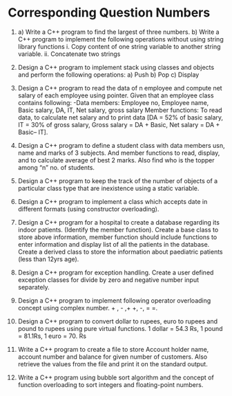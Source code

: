 # Corresponding Question Numbers

1.  a) Write a C++ program to find the largest of three numbers.
    b) Write a C++ program to implement the following operations without using string library functions
        i. Copy content of one string variable to another string variable.
        ii. Concatenate two strings

2.  Design a C++ program to implement stack using classes and objects and perform the following operations:
        a) Push b) Pop c) Display

3.  Design a C++ program to read the data of n employee and compute net salary of each employee using pointer.
    Given that an employee class contains following: -Data members: Employee no, Employee name, Basic salary, DA, IT, Net salary,
    gross salary Member functions: To read data, to calculate net salary and to print data [DA = 52% of basic salary, IT = 30% of gross salary,
    Gross salary = DA + Basic, Net salary = DA + Basic– IT].

4.  Design a C++ program to define a student class with data members usn, name and marks of 3 subjects. And member functions to read,
    display, and to calculate average of best 2 marks. Also find who is the topper among “n” no. of students.

5.  Design a C++ program to keep the track of the number of objects of a particular class type that are inexistence using a static variable.

6.  Design a C++ program to implement a class which accepts date in different formats (using constructor overloading).

7.  Design a C++ program for a hospital to create a database regarding its indoor patients. (Identify the member function).
    Create a base class to store above information, member function should include functions to enter information and display list of
    all the patients in the database. Create a derived class to store the information about paediatric patients (less than 12yrs age).

8.  Design a C++ program for exception handling. Create a user defined exception classes for divide by zero and negative number input separately.

9.  Design a C++ program to implement following operator overloading concept using complex number. + , - ,+ +, -, = =.

10. Design a C++ program to convert dollar to rupees, euro to rupees and pound to rupees using pure virtual functions. 1 dollar = 54.3 Rs,
    1 pound = 81.1Rs, 1 euro = 70. Rs

11. Write a C++ program to create a file to store Account holder name, account number and balance for given number of customers.
    Also retrieve the values from the file and print it on the standard output.

12. Write a C++ program using bubble sort algorithm and the concept of function overloading to sort integers and floating-point numbers.
